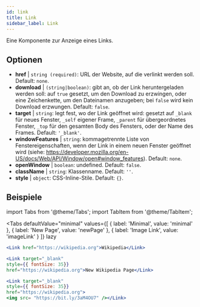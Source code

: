 ```yaml
---
id: link
title: Link
sidebar_label: Link
---
```


Eine Komponente zur Anzeige eines Links.

## Optionen

* __href__ | `string (required)`: URL der Website, auf die verlinkt werden soll. Default: `none`.
* __download__ | `(string|boolean)`: gibt an, ob der Link heruntergeladen werden soll: auf `true` gesetzt, um den Download zu erzwingen, oder eine Zeichenkette, um den Dateinamen anzugeben; bei `false` wird kein Download erzwungen. Default: `false`.
* __target__ | `string`: legt fest, wo der Link geöffnet wird: gesetzt auf `_blank` für neues Fenster, `_self` eigener Frame, `_parent` für übergeordnetes Fenster, `_top` für den gesamten Body des Fensters, oder der Name des Frames. Default: `'_blank'`.
* __windowFeatures__ | `string`: kommagetrennte Liste von Fenstereigenschaften, wenn der Link in einem neuen Fenster geöffnet wird (siehe: https://developer.mozilla.org/en-US/docs/Web/API/Window/open#window_features). Default: `none`.
* __openWindow__ | `boolean`: undefined. Default: `false`.
* __className__ | `string`: Klassenname. Default: `''`.
* __style__ | `object`: CSS-Inline-Stile. Default: `{}`.


## Beispiele

import Tabs from '@theme/Tabs';
import TabItem from '@theme/TabItem';

<Tabs
    defaultValue="minimal"
    values={[
        { label: 'Minimal', value: 'minimal' },
        { label: 'New Page', value: 'newPage' },
        { label: 'Image Link', value: 'imageLink' }
    ]}
    lazy
>
<TabItem value="minimal">

```jsx live
<Link href="https://wikipedia.org">Wikipedia</Link>
```

</TabItem>

<TabItem value="newPage">

```jsx live
<Link target="_blank" 
style={{ fontSize: 35}}
href="https://wikipedia.org">New Wikipedia Page</Link>
```
</TabItem>

<TabItem value="imageLink">

```jsx live
<Link target="_blank" 
style={{ fontSize: 35}}
href="https://wikipedia.org">
<img src= "https://bit.ly/3aM4OU7" /></Link>
```

</TabItem>

</Tabs>
